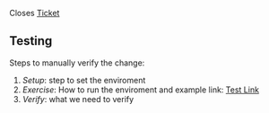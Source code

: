 Closes [Ticket](https://trello.com)

<!-- What issue is solve by pull request solve? -->

<!-- Additional notes -->


## Testing

Steps to manually verify the change:
1. _Setup_: step to set the enviroment
2. _Exercise_: How to run the enviroment and example link: [Test Link](http://127.0.0.1:8000/)
3. _Verify_: what we need to verify
